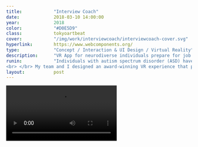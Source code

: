```yaml
---
title:            "Interview Coach"
date:             2018-03-10 14:00:00
year:             2018
color:            "#D0E5D9"
class:            tokyoartbeat
cover:            "/img/work/interviewcoach/interviewcoach-cover.svg"
hyperlink:        https://www.webcomponents.org/
type:             "Concept / Interaction & UI Design / Virtual Reality"
description:      "VR App for neurodiverse individuals prepare for job interviews "
runin:            "Individuals with autism spectrum disorder (ASD) have a broad range of conditions characterized by challenges with social skills, repetitive behaviors, speech and nonverbal communication. But neurodiverse individuals have unique talents that are beneficial and valuable to many employers. Because the average interview process is designed for neurotypical individuals, there is huge barrier and disadvantage for those with ASD to succeed in job interviews.  As Microsoft, we had an opportunity to buck this trend and level the playing field for neurodiverse individuals by leveraging emergent technologies like Mixed Reality and AI.
<br> </br> My team and I designed an award-winning VR experience that prepares individuals with cognitive disabilities for job interviews. As lead designer, I storyboarded the app experience, prototyped the hierarchical learning difficulty levels, art directed 3D coach avatars, and directed a promotional video showcasing the experience."
layout:           post
---
```


<div class="post-content-grid">
  <div class="post-content-column column-1">
    <video class="post-content-screen desktop" src="{{ site.baseurl }}/img/work/interviewcoach/interviewcoachdemo720.mp4" autoplay loop></video>
  </div>
</div>

<!-- <div class="post-content-grid">
  <div class="post-content-column column-3 offset-1">
    <img class="post-content-screen iphone lazyload" src="{{ site.baseurl }}/img/work/interviewcoach/tab-home.png" />
    <video class="post-content-screen iphone lazyload" src="{{ site.baseurl }}/img/work/interviewcoach/tab-card-to-card.mp4" autoplay loop></video>
    <img class="post-content-screen iphone lazyload" src="{{ site.baseurl }}/img/work/interviewcoach/tab-login.png" />
  </div>
  <div class="post-content-column column-3">
    <img class="post-content-screen iphone radius-tab lazyload" src="{{ site.baseurl }}/img/work/interviewcoach/tab-en.png" />
    <img class="post-content-screen iphone lazyload" src="{{ site.baseurl }}/img/work/interviewcoach/tab-browse.png" />
  </div>
  <div class="post-content-column column-3 offset-2">
    <img class="post-content-screen iphone lazyload" src="{{ site.baseurl }}/img/work/interviewcoach/tab-map.png" />
    <img class="post-content-screen iphone radius-tab lazyload" src="{{ site.baseurl }}/img/work/interviewcoach/tab-jp.png" />
  </div>
</div> -->
